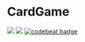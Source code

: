# CardGame
![](https://img.shields.io/badge/language-OC-blue.svg)
![](https://img.shields.io/badge/platform-ios-lightgrey.svg)
[![codebeat badge](https://codebeat.co/badges/db27590d-b756-44ac-bf38-395532844ae1)](https://codebeat.co/projects/github-com-lxxcontinue-cardgame-master)
